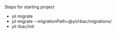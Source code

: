 <p>Steps for starting project</p>
<ul>
    <li>yii migrate</li>
    <li>yii migrate --migrationPath=@yii/rbac/migrations/
</li>
    <li>yii rbac/init</li>
</ul>
